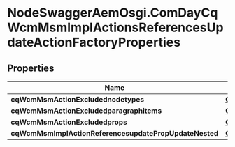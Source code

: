 # NodeSwaggerAemOsgi.ComDayCqWcmMsmImplActionsReferencesUpdateActionFactoryProperties

## Properties

Name | Type | Description | Notes
------------ | ------------- | ------------- | -------------
**cqWcmMsmActionExcludednodetypes** | [**ConfigNodePropertyArray**](ConfigNodePropertyArray.md) |  | [optional] 
**cqWcmMsmActionExcludedparagraphitems** | [**ConfigNodePropertyArray**](ConfigNodePropertyArray.md) |  | [optional] 
**cqWcmMsmActionExcludedprops** | [**ConfigNodePropertyArray**](ConfigNodePropertyArray.md) |  | [optional] 
**cqWcmMsmImplActionReferencesupdatePropUpdateNested** | [**ConfigNodePropertyBoolean**](ConfigNodePropertyBoolean.md) |  | [optional] 


